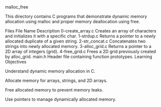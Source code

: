 malloc_free

This directory contains C programs that demonstrate dynamic memory allocation using malloc and proper memory deallocation using free.

Files
File Name	Description
0-create_array.c	Creates an array of characters and initializes it with a specific char.
1-strdup.c	Returns a pointer to a newly allocated duplicate of a given string.
2-str_concat.c	Concatenates two strings into newly allocated memory.
3-alloc_grid.c	Returns a pointer to a 2D array of integers (grid).
4-free_grid.c	Frees a 2D grid previously created by alloc_grid.
main.h	Header file containing function prototypes.
Learning Objectives

Understand dynamic memory allocation in C.

Allocate memory for arrays, strings, and 2D arrays.

Free allocated memory to prevent memory leaks.

Use pointers to manage dynamically allocated memory.
